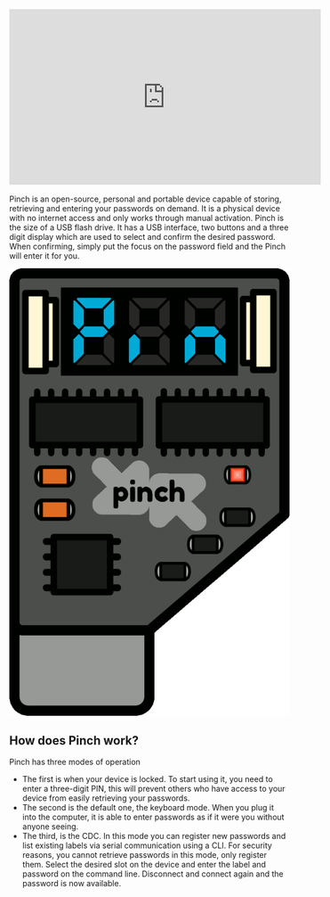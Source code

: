 <div style="text-align: center">
<iframe width="560" height="315" src="https://www.youtube.com/embed/X7CdZzqYkFY" title="Pinch promo video" frameborder="0" allow="accelerometer; autoplay; clipboard-write; encrypted-media; gyroscope; picture-in-picture; web-share" allowfullscreen></iframe>
</div>

Pinch is an open-source, personal and portable device capable of storing, retrieving and entering your passwords on demand. It is a physical device with no internet access and only works through manual activation.
Pinch is the size of a USB flash drive. It has a USB interface, two buttons and a three digit display which are used to select and confirm the desired password. When confirming, simply put the focus on the password field and the Pinch will enter it for you.


<img class="center" alt="Pinch Animation" src="https://raw.githubusercontent.com/jnthas/pinch/main/resources/pinch.gif" />


## How does Pinch work?
Pinch has three modes of operation
- The first is when your device is locked. To start using it, you need to enter a three-digit PIN, this will prevent others who have access to your device from easily retrieving your passwords.
- The second is the default one, the keyboard mode. When you plug it into the computer, it is able to enter passwords as if it were you without anyone seeing.
- The third, is the CDC. In this mode you can register new passwords and list existing labels via serial communication using a CLI. For security reasons, you cannot retrieve passwords in this mode, only register them. Select the desired slot on the device and enter the label and password on the command line. Disconnect and connect again and the password is now available.
